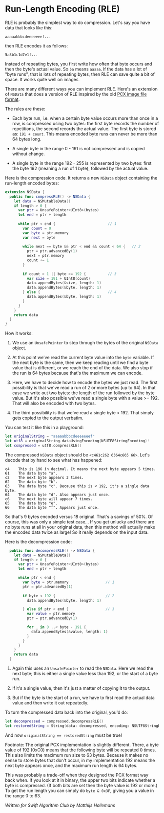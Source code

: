 # Run-Length Encoding (RLE)

RLE is probably the simplest way to do compression. Let's say you have data that looks like this:

	aaaaabbbcdeeeeeeef...
	
then RLE encodes it as follows:

	5a3b1c1d7e1f...

Instead of repeating bytes, you first write how often that byte occurs and then the byte's actual value. So `5a` means `aaaaa`. If the data has a lot of "byte runs", that is lots of repeating bytes, then RLE can save quite a bit of space. It works quite well on images.

There are many different ways you can implement RLE. Here's an extension of `NSData` that does a version of RLE inspired by the old [PCX image file format](https://en.wikipedia.org/wiki/PCX).

The rules are these:

- Each byte run, i.e. when a certain byte value occurs more than once in a row, is compressed using two bytes: the first byte records the number of repetitions, the second records the actual value. The first byte is stored as: `191 + count`. This means encoded byte runs can never be more than 64 bytes long.

- A single byte in the range 0 - 191 is not compressed and is copied without change.

- A single byte in the range 192 - 255 is represented by two bytes: first the byte 192 (meaning a run of 1 byte), followed by the actual value.

Here is the compression code. It returns a new `NSData` object containing the run-length encoded bytes:

```swift
extension NSData {
  public func compressRLE() -> NSData {
    let data = NSMutableData()
    if length > 0 {
      var ptr = UnsafePointer<UInt8>(bytes)
      let end = ptr + length
      
      while ptr < end {                        // 1
        var count = 0
        var byte = ptr.memory
        var next = byte
        
        while next == byte && ptr < end && count < 64 {   // 2
          ptr = ptr.advancedBy(1)
          next = ptr.memory
          count += 1
        }
      
        if count > 1 || byte >= 192 {          // 3
          var size = 191 + UInt8(count)
          data.appendBytes(&size, length: 1)
          data.appendBytes(&byte, length: 1)
        } else {                               // 4
          data.appendBytes(&byte, length: 1)
        }
      }
    }
    return data
  }
}
```

How it works:

1. We use an `UnsafePointer` to step through the bytes of the original `NSData` object.

2. At this point we've read the current byte value into the `byte` variable. If the next byte is the same, then we keep reading until we find a byte value that is different, or we reach the end of the data. We also stop if the run is 64 bytes because that's the maximum we can encode.

3. Here, we have to decide how to encode the bytes we just read. The first possibility is that we've read a run of 2 or more bytes (up to 64). In that case we write out two bytes: the length of the run followed by the byte value. But it's also possible we've read a single byte with a value >= 192. That will also be encoded with two bytes.

4. The third possibility is that we've read a single byte < 192. That simply gets copied to the output verbatim.

You can test it like this in a playground:

```swift
let originalString = "aaaaabbbcdeeeeeeef"
let utf8 = originalString.dataUsingEncoding(NSUTF8StringEncoding)!
let compressed = utf8.compressRLE()
```

The compressed `NSData` object should be `<c461c262 6364c665 66>`. Let's decode that by hand to see what has happened:

	c4    This is 196 in decimal. It means the next byte appears 5 times.
	61    The data byte "a".
	c2    The next byte appears 3 times.
	62    The data byte "b".
	63    The data byte "c". Because this is < 192, it's a single data byte.
	64    The data byte "d". Also appears just once.
	c6    The next byte will appear 7 times.
	65    The data byte "e".
	66    The data byte "f". Appears just once.

So that's 9 bytes encoded versus 18 original. That's a savings of 50%. Of course, this was only a simple test case... If you get unlucky and there are no byte runs at all in your original data, then this method will actually make the encoded data twice as large! So it really depends on the input data.

Here is the decompression code:

```swift
  public func decompressRLE() -> NSData {
    let data = NSMutableData()
    if length > 0 {
      var ptr = UnsafePointer<UInt8>(bytes)
      let end = ptr + length

      while ptr < end {
        var byte = ptr.memory                 // 1
        ptr = ptr.advancedBy(1)
        
        if byte < 192 {                       // 2
          data.appendBytes(&byte, length: 1)

        } else if ptr < end {                 // 3
          var value = ptr.memory
          ptr = ptr.advancedBy(1)

          for _ in 0 ..< byte - 191 {
            data.appendBytes(&value, length: 1)
          }
        }
      }
    }
    return data
  }
```

1. Again this uses an `UnsafePointer` to read the `NSData`. Here we read the next byte; this is either a single value less than 192, or the start of a byte run.

2. If it's a single value, then it's just a matter of copying it to the output.

3. But if the byte is the start of a run, we have to first read the actual data value and then write it out repeatedly.

To turn the compressed data back into the original, you'd do:

```swift
let decompressed = compressed.decompressRLE()
let restoredString = String(data: decompressed, encoding: NSUTF8StringEncoding)
```

And now `originalString == restoredString` must be true!

Footnote: The original PCX implementation is slightly different. There, a byte value of 192 (0xC0) means that the following byte will be repeated 0 times. This also limits the maximum run size to 63 bytes. Because it makes no sense to store bytes that don't occur, in my implementation 192 means the next byte appears once, and the maximum run length is 64 bytes.

This was probably a trade-off when they designed the PCX format way back when. If you look at it in binary, the upper two bits indicate whether a byte is compressed. (If both bits are set then the byte value is 192 or more.) To get the run length you can simply do `byte & 0x3F`, giving you a value in the range 0 to 63. 

*Written for Swift Algorithm Club by Matthijs Hollemans*
